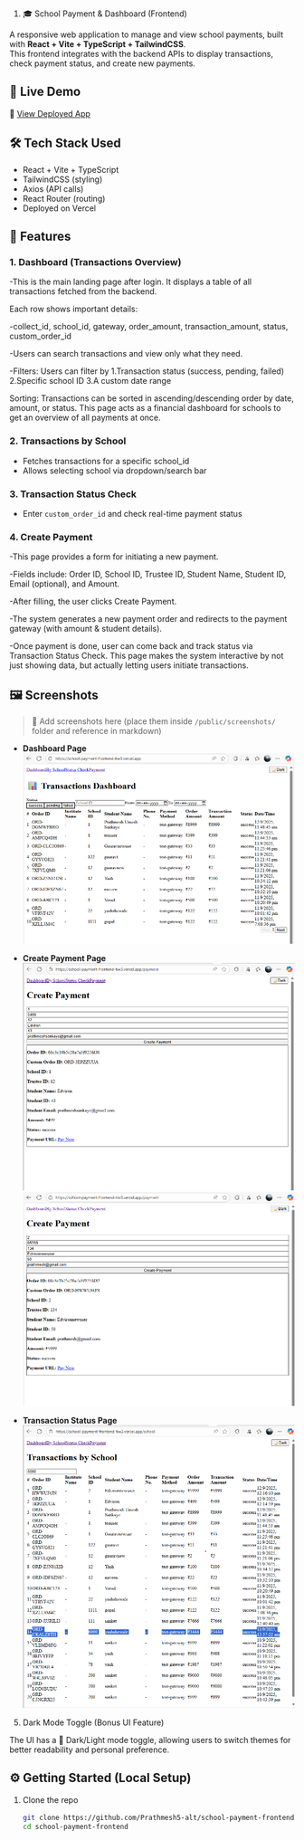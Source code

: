 1. 🎓 School Payment & Dashboard (Frontend)

A responsive web application to manage and view school payments, built with **React + Vite + TypeScript + TailwindCSS**.  
This frontend integrates with the backend APIs to display transactions, check payment status, and create new payments.


## 🚀 Live Demo
🔗 [View Deployed App](https://school-payment-frontend-tiw3.vercel.app)




## 🛠️ Tech Stack Used
- React + Vite + TypeScript
- TailwindCSS (styling)
- Axios (API calls)
- React Router (routing)
- Deployed on Vercel




## 📂 Features

### 1. Dashboard (Transactions Overview)
-This is the main landing page after login. It displays a table of all transactions fetched from the backend.

Each row shows important details:

-collect_id, school_id, gateway, order_amount, transaction_amount, status, custom_order_id

-Users can search transactions and view only what they need.

-Filters: Users can filter by
1.Transaction status (success, pending, failed)
2.Specific school ID
3.A custom date range

Sorting: Transactions can be sorted in ascending/descending order by date, amount, or status.
This page acts as a financial dashboard for schools to get an overview of all payments at once.





### 2. Transactions by School
- Fetches transactions for a specific school_id  
- Allows selecting school via dropdown/search bar  




### 3. Transaction Status Check
- Enter `custom_order_id` and check real-time payment status  



### 4. Create Payment
-This page provides a form for initiating a new payment.

-Fields include: Order ID, School ID, Trustee ID, Student Name, Student ID, Email (optional), and Amount.

-After filling, the user clicks Create Payment.

-The system generates a new payment order and redirects to the payment gateway (with amount & student details).

-Once payment is done, user can come back and track status via Transaction Status Check.
This page makes the system interactive by not just showing data, but actually letting users initiate transactions.


## 🖼️ Screenshots

> 📌 Add screenshots here (place them inside `/public/screenshots/` folder and reference in markdown)

- **Dashboard Page**  
  ![Dashboard Screenshot](./public/screenshots/dashboard.png)

- **Create Payment Page**  
  ![Payment Screenshot](./public/screenshots/payment1.png)
  ![Payment Screenshot](./public/screenshots/payment2.png)

- **Transaction Status Page**  
  ![Status Screenshot](./public/screenshots/status.png)



5. Dark Mode Toggle (Bonus UI Feature)

The UI has a 🌙 Dark/Light mode toggle, allowing users to switch themes for better readability and personal preference.



## ⚙️ Getting Started (Local Setup)

1. Clone the repo  
   ```bash
   git clone https://github.com/Prathmesh5-alt/school-payment-frontend.git
   cd school-payment-frontend
